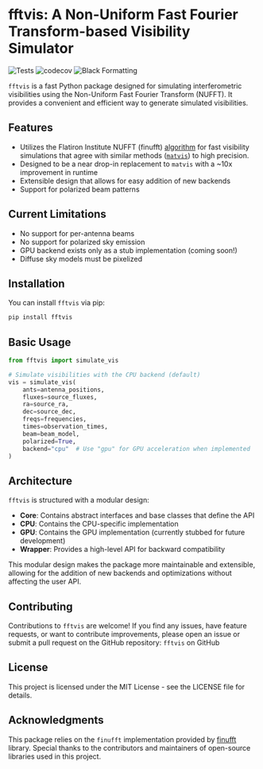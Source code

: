 # fftvis: A Non-Uniform Fast Fourier Transform-based Visibility Simulator

![Tests](https://github.com/tyler-a-cox/fftvis/actions/workflows/ci.yml/badge.svg)
![codecov](https://codecov.io/gh/tyler-a-cox/fftvis/branch/main/graph/badge.svg)
![Black Formatting](https://img.shields.io/badge/code%20style-black-000000.svg)

`fftvis` is a fast Python package designed for simulating interferometric visibilities using the Non-Uniform Fast Fourier Transform (NUFFT). It provides a convenient and efficient way to generate simulated visibilities.

## Features

- Utilizes the Flatiron Institute NUFFT (finufft) [algorithm](https://arxiv.org/abs/1808.06736) for fast visibility simulations that agree with similar methods ([`matvis`](https://github.com/HERA-team/matvis)) to high precision.
- Designed to be a near drop-in replacement to `matvis` with a ~10x improvement in runtime
- Extensible design that allows for easy addition of new backends
- Support for polarized beam patterns

## Current Limitations
- No support for per-antenna beams
- No support for polarized sky emission 
- GPU backend exists only as a stub implementation (coming soon!)
- Diffuse sky models must be pixelized

## Installation

You can install `fftvis` via pip:

```bash
pip install fftvis
```

## Basic Usage

```python
from fftvis import simulate_vis

# Simulate visibilities with the CPU backend (default)
vis = simulate_vis(
    ants=antenna_positions,
    fluxes=source_fluxes,
    ra=source_ra,
    dec=source_dec,
    freqs=frequencies,
    times=observation_times,
    beam=beam_model,
    polarized=True,
    backend="cpu"  # Use "gpu" for GPU acceleration when implemented
)
```

## Architecture

`fftvis` is structured with a modular design:

- **Core**: Contains abstract interfaces and base classes that define the API
- **CPU**: Contains the CPU-specific implementation
- **GPU**: Contains the GPU implementation (currently stubbed for future development)
- **Wrapper**: Provides a high-level API for backward compatibility

This modular design makes the package more maintainable and extensible, allowing for the addition of new backends and optimizations without affecting the user API.

## Contributing
Contributions to `fftvis` are welcome! If you find any issues, have feature requests, or want to contribute improvements, please open an issue or submit a pull request on the GitHub repository: `fftvis` on GitHub

## License

This project is licensed under the MIT License - see the LICENSE file for details.

## Acknowledgments
This package relies on the `finufft` implementation provided by [finufft](https://github.com/flatironinstitute/finufft) library. Special thanks to the contributors and maintainers of open-source libraries used in this project.
